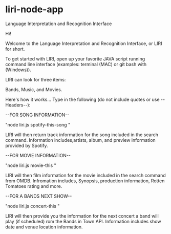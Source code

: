 # liri-node-app
Language Interpretation and Recognition Interface

Hi!

Welcome to the Language Interpretation and Recognition Interface, or LIRI for short.

To get started with LIRI, open up your favorite JAVA script running command line interface (examples: terminal (MAC) or git bash with (Windows)).

LIRI can look for three items:

Bands, Music, and Movies.


Here's how it works... Type in the following (do not include quotes or use --Headers--):

--FOR SONG INFORMATION--

"node liri.js spotify-this-song <insert song>"

LIRI will then return track information for the song included in the search command. Information includes,artists, album, and preview information provided by Spotify.



--FOR MOVIE INFORMATION--

 "node liri.js movie-this <insert movie>"
 
LIRI will then film information for the movie included in the search command from OMDB.  Infromation includes, Synopsis, production information, Rotten Tomatoes rating and more.



 --FOR A BANDS NEXT SHOW--

 "node liri.js concert-this <insert band>"

LIRI will then provide you the information for the next concert a band will play (if scheduled) rom the Bands in Town API.  Information includes show date and venue location information.







